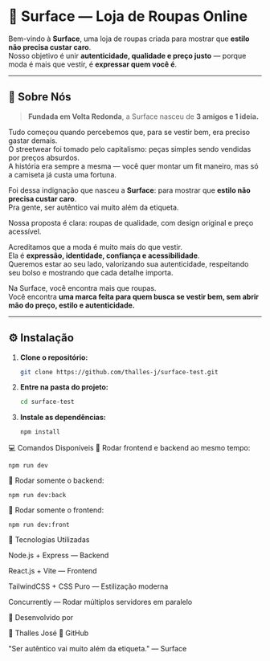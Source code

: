 # 👕 Surface — Loja de Roupas Online

Bem-vindo à **Surface**, uma loja de roupas criada para mostrar que **estilo não precisa custar caro**.  
Nosso objetivo é unir **autenticidade, qualidade e preço justo** — porque moda é mais que vestir, é **expressar quem você é**.

---

## 🧠 Sobre Nós

> **Fundada em Volta Redonda**, a Surface nasceu de **3 amigos e 1 ideia.**  

Tudo começou quando percebemos que, para se vestir bem, era preciso gastar demais.  
O streetwear foi tomado pelo capitalismo: peças simples sendo vendidas por preços absurdos.  
A história era sempre a mesma — você quer montar um fit maneiro, mas só a camiseta já custa uma fortuna.

Foi dessa indignação que nasceu a **Surface**: para mostrar que **estilo não precisa custar caro**.  
Pra gente, ser autêntico vai muito além da etiqueta.

Nossa proposta é clara: roupas de qualidade, com design original e preço acessível.

Acreditamos que a moda é muito mais do que vestir.  
Ela é **expressão, identidade, confiança e acessibilidade**.  
Queremos estar ao seu lado, valorizando sua autenticidade, respeitando seu bolso e mostrando que cada detalhe importa.

Na Surface, você encontra mais que roupas.  
Você encontra **uma marca feita para quem busca se vestir bem, sem abrir mão do preço, estilo e autenticidade.**

---

## ⚙️ Instalação

1. **Clone o repositório:**
   ```bash
   git clone https://github.com/thalles-j/surface-test.git

2.  **Entre na pasta do projeto:**
    ```bash
    cd surface-test


3.  **Instale as dependências:**
    ```bash
    npm install

💻 Comandos Disponíveis
🔹 Rodar frontend e backend ao mesmo tempo:

    npm run dev

🔹 Rodar somente o backend:

    npm run dev:back

🔹 Rodar somente o frontend:

    npm run dev:front


🌱 Tecnologias Utilizadas

Node.js + Express — Backend

React.js + Vite — Frontend

TailwindCSS + CSS Puro — Estilização moderna

Concurrently — Rodar múltiplos servidores em paralelo

🚀 Desenvolvido por

👤 Thalles José
💬 GitHub

"Ser autêntico vai muito além da etiqueta." — Surface